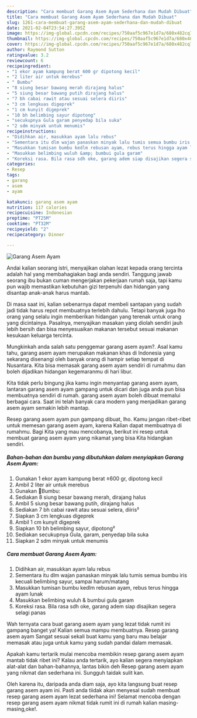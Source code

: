 ```yaml
---
description: "Cara membuat Garang Asem Ayam Sederhana dan Mudah Dibuat"
title: "Cara membuat Garang Asem Ayam Sederhana dan Mudah Dibuat"
slug: 1261-cara-membuat-garang-asem-ayam-sederhana-dan-mudah-dibuat
date: 2021-02-04T23:54:27.395Z
image: https://img-global.cpcdn.com/recipes/750aaf5c967e1d7a/680x482cq70/garang-asem-ayam-foto-resep-utama.jpg
thumbnail: https://img-global.cpcdn.com/recipes/750aaf5c967e1d7a/680x482cq70/garang-asem-ayam-foto-resep-utama.jpg
cover: https://img-global.cpcdn.com/recipes/750aaf5c967e1d7a/680x482cq70/garang-asem-ayam-foto-resep-utama.jpg
author: Raymond Sutton
ratingvalue: 3.2
reviewcount: 6
recipeingredient:
- "1 ekor ayam kampung berat 600 gr dipotong kecil"
- "2 liter air untuk merebus"
- " Bumbu"
- "8 siung besar bawang merah dirajang halus"
- "5 siung besar bawang putih dirajang halus"
- "7 bh cabai rawit atau sesuai selera diiris"
- "3 cm lengkuas digeprek"
- "1 cm kunyit digeprek"
- "10 bh belimbing sayur dipotong"
- "secukupnya Gula garam penyedap bila suka"
- "2 sdm minyak untuk menumis"
recipeinstructions:
- "Didihkan air, masukkan ayam lalu rebus"
- "Sementara itu dlm wajan panaskan minyak lalu tumis semua bumbu iris kecuali belimbing sayur, sampai harum/matang"
- "Masukkan tumisan bumbu kedlm rebusan ayam, rebus terus hingga ayam lunak"
- "Masukkan belimbing wuluh &amp; bumbui gula garam"
- "Koreksi rasa. Bila rasa sdh oke, garang adem siap disajikan segera selagi panas"
categories:
- Resep
tags:
- garang
- asem
- ayam

katakunci: garang asem ayam 
nutrition: 117 calories
recipecuisine: Indonesian
preptime: "PT25M"
cooktime: "PT32M"
recipeyield: "2"
recipecategory: Dinner

---
```



![Garang Asem Ayam](https://img-global.cpcdn.com/recipes/750aaf5c967e1d7a/680x482cq70/garang-asem-ayam-foto-resep-utama.jpg)

Andai kalian seorang istri, menyajikan olahan lezat kepada orang tercinta adalah hal yang membahagiakan bagi anda sendiri. Tanggung jawab seorang ibu bukan cuman mengerjakan pekerjaan rumah saja, tapi kamu pun wajib memastikan kebutuhan gizi terpenuhi dan hidangan yang disantap anak-anak harus mantab.

Di masa  saat ini, kalian sebenarnya dapat membeli santapan yang sudah jadi tidak harus repot membuatnya terlebih dahulu. Tetapi banyak juga lho orang yang selalu ingin memberikan hidangan yang terenak untuk orang yang dicintainya. Pasalnya, menyajikan masakan yang diolah sendiri jauh lebih bersih dan bisa menyesuaikan makanan tersebut sesuai makanan kesukaan keluarga tercinta. 



Mungkinkah anda salah satu penggemar garang asem ayam?. Asal kamu tahu, garang asem ayam merupakan makanan khas di Indonesia yang sekarang disenangi oleh banyak orang di hampir setiap tempat di Nusantara. Kita bisa memasak garang asem ayam sendiri di rumahmu dan boleh dijadikan hidangan kegemaranmu di hari libur.

Kita tidak perlu bingung jika kamu ingin menyantap garang asem ayam, lantaran garang asem ayam gampang untuk dicari dan juga anda pun bisa membuatnya sendiri di rumah. garang asem ayam boleh dibuat memalui berbagai cara. Saat ini telah banyak cara modern yang menjadikan garang asem ayam semakin lebih mantap.

Resep garang asem ayam pun gampang dibuat, lho. Kamu jangan ribet-ribet untuk memesan garang asem ayam, karena Kalian dapat membuatnya di rumahmu. Bagi Kita yang mau mencobanya, berikut ini resep untuk membuat garang asem ayam yang nikamat yang bisa Kita hidangkan sendiri.

<!--inarticleads1-->

##### Bahan-bahan dan bumbu yang dibutuhkan dalam menyiapkan Garang Asem Ayam:

1. Gunakan 1 ekor ayam kampung berat ±600 gr, dipotong kecil
1. Ambil 2 liter air untuk merebus
1. Gunakan  🐤Bumbu:
1. Sediakan 8 siung besar bawang merah, dirajang halus
1. Ambil 5 siung besar bawang putih, dirajang halus
1. Sediakan 7 bh cabai rawit atau sesuai selera, diiris²
1. Siapkan 3 cm lengkuas digeprek
1. Ambil 1 cm kunyit digeprek
1. Siapkan 10 bh belimbing sayur, dipotong²
1. Sediakan secukupnya Gula, garam, penyedap bila suka
1. Siapkan 2 sdm minyak untuk menumis




<!--inarticleads2-->

##### Cara membuat Garang Asem Ayam:

1. Didihkan air, masukkan ayam lalu rebus
1. Sementara itu dlm wajan panaskan minyak lalu tumis semua bumbu iris kecuali belimbing sayur, sampai harum/matang
1. Masukkan tumisan bumbu kedlm rebusan ayam, rebus terus hingga ayam lunak
1. Masukkan belimbing wuluh &amp; bumbui gula garam
1. Koreksi rasa. Bila rasa sdh oke, garang adem siap disajikan segera selagi panas




Wah ternyata cara buat garang asem ayam yang lezat tidak rumit ini gampang banget ya! Kalian semua mampu membuatnya. Resep garang asem ayam Sangat sesuai sekali buat kamu yang baru mau belajar memasak atau juga untuk kamu yang sudah pandai dalam memasak.

Apakah kamu tertarik mulai mencoba membikin resep garang asem ayam mantab tidak ribet ini? Kalau anda tertarik, ayo kalian segera menyiapkan alat-alat dan bahan-bahannya, lantas bikin deh Resep garang asem ayam yang nikmat dan sederhana ini. Sungguh taidak sulit kan. 

Oleh karena itu, daripada anda diam saja, ayo kita langsung buat resep garang asem ayam ini. Pasti anda tiidak akan menyesal sudah membuat resep garang asem ayam lezat sederhana ini! Selamat mencoba dengan resep garang asem ayam nikmat tidak rumit ini di rumah kalian masing-masing,oke!.

